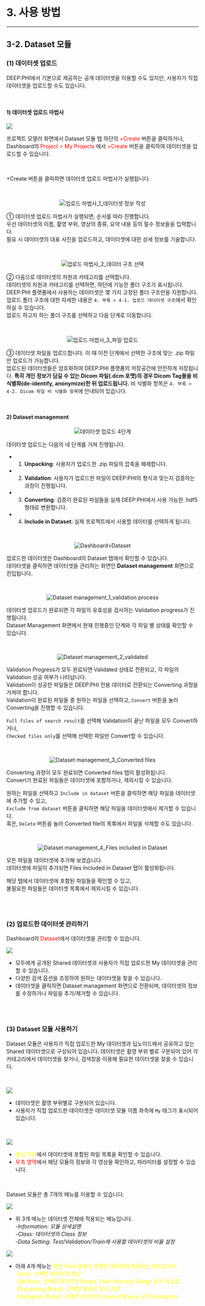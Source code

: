 # 3. 사용 방법

***

## 3-2. Dataset 모듈

### (1) 데이터셋 업로드

DEEP:PHI에서 기본으로 제공하는 공개 데이터셋을 이용할 수도 있지만, 사용자가 직접 데이터셋을 업로드할 수도 있습니다.  

<br>

#### 1) 데이터셋 업로드 마법사

![](img/3-2/manual_3-2_1.jpg)

프로젝트 모델러 화면에서 Dataset 모듈 탭 하단의 <span style="color:red">+Create</span> 버튼을 클릭하거나, Dashboard의 <span style="color:red">Project > My Projects</span> 에서 <span style="color:red">+Create</span> 버튼을 클릭하여 데이터셋을 업로드할 수 있습니다.  

<br>

+Create 버튼을 클릭하면 데이터셋 업로드 마법사가 실행됩니다.  

<br>

<p align="center"><img src="img/3-2/manual_3-2_1_1.png" alt="업로드 마법사_1_데이터셋 정보 작성"/></p>

① 데이터셋 업로드 마법사가 실행되면, 순서를 따라 진행합니다.  
우선 데이터셋의 이름, 촬영 부위, 영상의 종류, 요약 내용 등의 필수 정보들을 입력합니다.  
필요 시 데이터셋의 대표 사진을 업로드하고, 데이터셋에 대한 상세 정보를 기술합니다.  


<br>

<p align="center"><img src="img/3-2/manual_3-2_1_2.png" alt="업로드 마법사_2_데이터 구조 선택"/></p>

② 다음으로 데이터셋의 차원과 카테고리를 선택합니다.  
데이터셋의 차원과 카테고리를 선택하면, 하단에 가능한 폴더 구조가 표시됩니다. 
DEEP:PHI 플랫폼에서 사용하는 데이터셋은 몇 가지 고정된 폴더 구조만을 지원합니다. 업로드 폴더 구조에 대한 자세한 내용은 `4. 부록 > 4-1. 업로드 데이터셋 구조`에서 확인하실 수 있습니다.  
업로드 하고자 하는 폴더 구조를 선택하고 다음 단계로 이동합니다.  

<br>

<p align="center"><img src="img/3-2/manual_3-2_1_3.png" alt="업로드 마법사_3_파일 업로드"/></p>

③ 데이터셋 파일을 업로드합니다. 이 때 이전 단계에서 선택한 구조에 맞는 .zip 파일만 업로드가 가능합니다.  
업로드된 데이터셋들은 암호화하여 DEEP:PHI 플랫폼의 저장공간에 안전하게 저장됩니다. **특히 개인 정보가 담길 수 있는 Dicom 파일(.dcm 포맷)의 경우 Dicom Tag들을 비 식별화(de-identify, anonymize)한 뒤 업로드됩니다.**  비 식별화 항목은 `4. 부록 > 4-2. Dicom 파일 비 식별화 항목`에 안내되어 있습니다.

<br>

#### 2) Dataset management

<p align="center"><img src="img/3-2/manual_3-2_1_4.png" alt="데이터셋 업로드 4단계"/></p>

데이터셋 업로드는 다음의 네 단계를 거쳐 진행됩니다.  
- 1. **Unpacking**: 사용자가 업로드한 .zip 파일의 압축을 해제합니다.  
- 2. **Validation**: 사용자가 업로드한 파일이 DEEP:PHI의 형식과 맞는지 검증하는 과정이 진행됩니다.  
- 3. **Converting**: 검증이 완료된 파일들을 실제 DEEP:PHI에서 사용 가능한 .hdf5 형태로 변환합니다.  
- 4. **Include in Dataset**: 실제 프로젝트에서 사용할 데이터를 선택하게 됩니다.  

<br>

<p align="center"><img src="img/3-2/manual_3-2_1_5.png" alt="Dashboard>Dataset"/></p>

업로드한 데이터셋은 Dashboard의 Dataset 탭에서 확인할 수 있습니다.  
데이터셋을 클릭하면 데이터셋을 관리하는 화면인 **Dataset management** 화면으로 진입됩니다.

<br>

<p align="center"><img src="img/3-2/manual_3-2_1_6.png" alt="Dataset management_1_validation process"/></p>

데이터셋 업로드가 완료되면 각 파일의 유효성을 검사하는 Validation progress가 진행됩니다.  
Dataset Management 화면에서 현재 진행중인 단계와 각 파일 별 상태를 확인할 수 있습니다.

<br>

<p align="center"><img src="img/3-2/manual_3-2_1_7.png" alt="Dataset management_2_validated"/></p>

Validation Progress가 모두 완료되면 Validated 상태로 전환되고, 각 파일의 Validation 성공 여부가 나타납니다.  
Validation이 성공한 파일들은 DEEP:PHI 전용 데이터로 전환되는 Converting 과정을 거쳐야 합니다.  
Validation이 완료된 파일들 중 원하는 파일을 선택하고, `Convert` 버튼을 눌러 Converting을 진행할 수 있습니다.  

`Full files of search result`를 선택해 Validation이 끝난 파일을 모두 Convert하거나,  
`Checked files only`를 선택해 선택한 파일만 Convert할 수 있습니다.  

<br>

<p align="center"><img src="img/3-2/manual_3-2_1_8.png" alt="Dataset management_3_Converted files"/></p>

Converting 과정이 모두 완료되면 Converted files 탭이 활성화됩니다.  
Convert가 완료된 파일들은 데이터셋에 포함하거나, 제외시킬 수 있습니다.  

원하는 파일을 선택하고 `Include in dataset` 버튼을 클릭하면 해당 파일을 데이터셋에 추가할 수 있고,  
`Exclude from dataset` 버튼을 클릭하면 해당 파일을 데이터셋에서 제거할 수 있습니다.  
혹은, `Delete` 버튼을 눌러 Converted file의 목록에서 파일을 삭제할 수도 있습니다.  

<br>

<p align="center"><img src="img/3-2/manual_3-2_1_9.png" alt="Dataset management_4_Files included in Dataset"/></p>

모든 파일을 데이터셋에 추가해 보겠습니다.  
데이터셋에 파일이 추가되면 Files Included in Dataset 탭이 활성화됩니다.  

해당 탭에서 데이터셋에 포함된 파일들을 확인할 수 있고,  
불필요한 파일들은 데이터셋 목록에서 제외시킬 수 있습니다.  


<br><br>


### (2) 업로드한 데이터셋 관리하기

Dashboard의 <span style="color:red">Dataset</span>에서 데이터셋을 관리할 수 있습니다.  

![](img/3-2/manual_3-2_1.png)

* 모두에게 공개된 Shared 데이터셋과 사용자가 직접 업로드한 My 데이터셋을 관리할 수 있습니다.  
* 다양한 검색 옵션을 조정하여 원하는 데이터셋을 찾을 수 있습니다.  
* 데이터셋을 클릭하면 Dataset management 화면으로 전환되며, 데이터셋의 정보를 수정하거나 파일을 추가/제거할 수 있습니다.  


<br><br>


### (3) Dataset 모듈 사용하기

Dataset 모듈은 사용자가 직접 업로드한 My 데이터셋과 딥노이드에서 공유하고 있는 Shared 데이터셋으로 구성되어 있습니다. 데이터셋은 촬영 부위 별로 구분되어 있어 각 카테고리에서 데이터셋을 찾거나, 검색창을 이용해 필요한 데이터셋을 찾을 수 있습니다.

<br>

![](img/3-2/manual_3-2_3.png)

- 데이터셋은 촬영 부위별로 구분되어 있습니다.  
- 사용자가 직접 업로드한 데이터셋은 데이터셋 모듈 이름 좌측에 `My` 태그가 표시되어 있습니다.  

<br>

![](img/3-2/manual_3-2_3_1.png)

- <span style="color:yellow">중앙 하단</span>에서 데이터셋에 포함된 파일 목록을 확인할 수 있습니다.
- <span style="color:red">우측 영역</span>에서 해당 모듈의 정보와 각 영상을 확인하고, 파라미터를 설정할 수 있습니다.

<br>

Dataset 모듈은 총 7개의 메뉴를 이용할 수 있습니다.

![](img/3-2/manual_3-2_3_2.png)

- 위 3개 메뉴는 데이터셋 전체에 적용되는 메뉴입니다.  
  -*Information: 모듈 상세설명*  
  -*Class: 데이터셋의 Class 정보*  
  -*Data Setting: Test/Validation/Train에 사용할 데이터셋의 비율 설정*

![](img/3-2/manual_3-2_3_3.png)

- 아래 4개 메뉴는 <span style="color:yellow">하단 Files 탭<span style="color:yellow">에서 선택한 데이터에 해당되는 메뉴입니다.  
  -*View: 선택한 데이터의 영상*  
  -*Attribute: 선택한 데이터의 Shape, Pixel Intensity Range 등의 속성값*  
  -*Processing Result: 선택한 영상의 처리 과정*  
  -*Histogram Result: 선택한 데이터의 channel별 pixel 값의 histogram*
